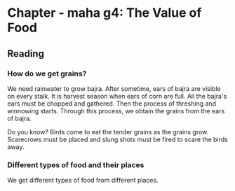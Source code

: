 # Chapter - maha g4: The Value of Food

## Reading

### How do we get grains?

We need rainwater to grow bajra. After sometime, ears of bajra are visible on every stalk. It is harvest season when ears of corn
are full. All the bajra's ears must be chopped and gathered. Then the process of threshing and winnowing starts. Through this process,
we obtain the grains from the ears of bajra.

Do you know?
Birds come to eat the tender grains as the grains grow. Scarecrows must be placed and slung shots must be fired to scare the birds away.

### Different types of food and their places

We get different types of food from different places.
